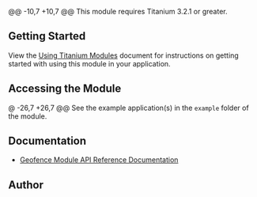 @@ -10,7 +10,7 @@ This module requires Titanium 3.2.1 or greater.

## Getting Started

View the [Using Titanium Modules](http://docs.appcelerator.com/platform/latest/#!/guide/Using_Titanium_Modules) document for instructions on getting started with using this module in your application.

## Accessing the Module

@ -26,7 +26,7 @@ See the example application(s) in the `example` folder of the module.

## Documentation

* [Geofence Module API Reference Documentation](http://docs.appcelerator.com/platform/latest/#!/api/Modules.Geofence)

## Author
